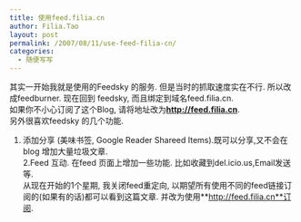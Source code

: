 ```yaml
---
title: 使用feed.filia.cn
author: Filia.Tao
layout: post
permalink: /2007/08/11/use-feed-filia-cn/
categories:
  - 随便写写
---
```

其实一开始我就是使用的Feedsky 的服务. 但是当时的抓取速度实在不行. 所以改成feedburner. 现在回到 feedsky, 而且绑定到域名feed.filia.cn.  
如果你不小心订阅了这个Blog, 请将地址改为**http://feed.filia.cn**.  
另外很喜欢feedsky 的几个功能.  
1. 添加分享 (美味书签, Google Reader Shareed Items).既可以分享,又不会在blog 增加大量垃圾文章.  
2.Feed 互动. 在feed 页面上增加一些功能. 比如收藏到del.icio.us,Email发送等.  
从现在开始的1个星期, 我关闭feed重定向, 以期望所有使用不同的feed链接订阅的(如果有的话)都可以看到这篇文章. 并改为使用**http://feed.filia.cn**订阅.